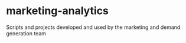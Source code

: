 # marketing-analytics
Scripts and projects developed and used by the marketing and demand generation team
